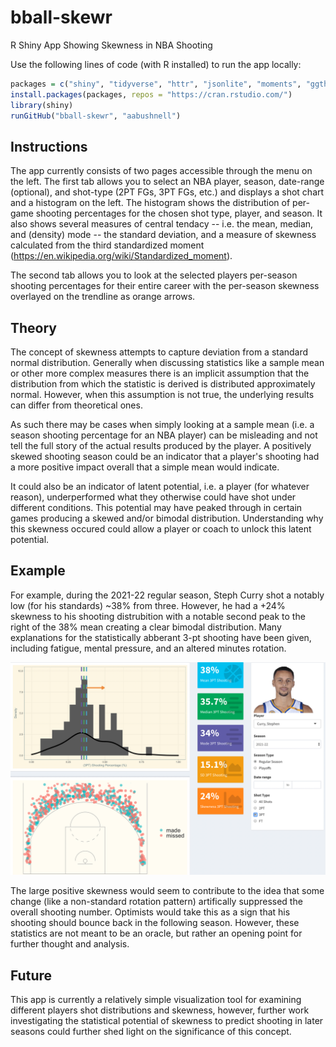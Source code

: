 # bball-skewr
R Shiny App Showing Skewness in NBA Shooting

Use the following lines of code (with R installed) to run the app locally:

```R
packages = c("shiny", "tidyverse", "httr", "jsonlite", "moments", "ggthemes", "shinydashboard")
install.packages(packages, repos = "https://cran.rstudio.com/")
library(shiny)
runGitHub("bball-skewr", "aabushnell")
```

## Instructions

The app currently consists of two pages accessible through the menu on the left. The first tab allows you to select an NBA player, season, date-range (optional), and shot-type (2PT FGs, 3PT FGs, etc.) and displays a shot chart and a histogram on the left. The histogram shows the distribution of per-game shooting percentages for the chosen shot type, player, and season. It also shows several measures of central tendacy -- i.e. the mean, median, and (density) mode -- the standard deviation, and a measure of skewness calculated from the third standardized moment (https://en.wikipedia.org/wiki/Standardized_moment).

The second tab allows you to look at the selected players per-season shooting percentages for their entire career with the per-season skewness overlayed on the trendline as orange arrows.

## Theory

The concept of skewness attempts to capture deviation from a standard normal distribution. Generally when discussing statistics like a sample mean or other more complex measures there is an implicit assumption that the distribution from which the statistic is derived is distributed approximately normal. However, when this assumption is not true, the underlying results can differ from theoretical ones. 

As such there may be cases when simply looking at a sample mean (i.e. a season shooting percentage for an NBA player) can be misleading and not tell the full story of the actual results produced by the player. A positively skewed shooting season could be an indicator that a player's shooting had a more positive impact overall that a simple mean would indicate. 

It could also be an indicator of latent potential, i.e. a player (for whatever reason), underperformed what they otherwise could have shot under different conditions. This potential may have peaked through in certain games producing a skewed and/or bimodal distribution. Understanding why this skewness occured could allow a player or coach to unlock this latent potential.

## Example

For example, during the 2021-22 regular season, Steph Curry shot a notably low (for his standards) ~38% from three. However, he had a +24% skewness to his shooting distrubition with a notable second peak to the right of the 38% mean creating a clear bimodal distribution. Many explanations for the statistically abberant 3-pt shooting have been given, including fatigue, mental pressure, and an altered minutes rotation. 

![Skewr Example](https://github.com/aabushnell/bball-skewr/blob/master/Screenshot_Curry.png)

The large positive skewness would seem to contribute to the idea that some change (like a non-standard rotation pattern) artifically suppressed the overall shooting number. Optimists would take this as a sign that his shooting should bounce back in the following season. However, these statistics are not meant to be an oracle, but rather an opening point for further thought and analysis.

## Future

This app is currently a relatively simple visualization tool for examining different players shot distributions and skewness, however, further work investigating the statistical potential of skewness to predict shooting in later seasons could further shed light on the significance of this concept.
